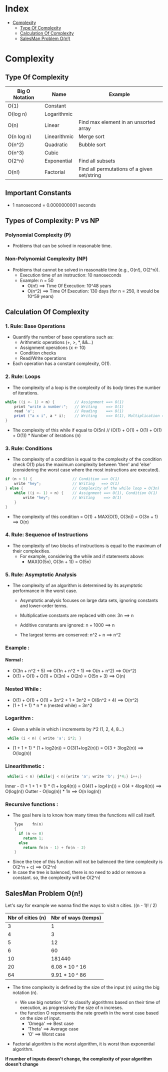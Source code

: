 # Index
- [Complexity](#complexity)
  - [Type Of Complexity](#type-of-complexity)
  - [Calculation Of Complexity](#calculation-of-complexity)
  - [SalesMan Problem O(n!)](#salesman-problem-on)

# Complexity

## Type Of Complexity

| Big O Notation | Name          | Example                                           |
|----------------|---------------|---------------------------------------------------|
| O(1)           | Constant      |                                                   |
| O(log n)       | Logarithmic   |                                                   |
| O(n)           | Linear        | Find max element in an unsorted array             |
| O(n log n)     | Linearithmic  | Merge sort                                        |
| O(n^2)         | Quadratic     | Bubble sort                                       |
| O(n^3)         | Cubic         |                                                   |
| O(2^n)         | Exponential   | Find all subsets                                  |
| O(n!)          | Factorial     | Find all permutations of a given set/string       |

## Important Constants

- 1 nanosecond = 0.0000000001 seconds

## Types of Complexity: P vs NP

### Polynomial Complexity (P)
- Problems that can be solved in reasonable time.

### Non-Polynomial Complexity (NP)
- Problems that cannot be solved in reasonable time (e.g., O(n!), O(2^n)).
  - Execution time of an instruction: 10 nanoseconds
  - Example: n = 50
    - O(n!)  ==> Time Of Execution: 10^48 years
    - O(n^2) ==> Time Of Execution: 130 days (for n = 250, it would be 10^59 years)

## Calculation Of Complexity

### 1. Rule: Base Operations
- Quantify the number of base operations such as:
  - Arithmetic operations (+, >, *, &&...)
  - Assignment operations (x <- 10)
  - Condition checks
  - Read/Write operations
- Each operation has a constant complexity, O(1).

### 2. Rule: Loops
- The complexity of a loop is the complexity of its body times the number of iterations.

```java
while ((i <- 1) < n) {         // Assignment ==> O(1)
    print "write a number:";   // Writing    ==> O(1)
    read 'a';                  // Reading    ==> O(1)
    print ("a x i", a * i);    // Writing    ==> O(1), Multiplication ==> O(1)
}
```
- The complexity of this while if equal to O(5n) // (O(1) + O(1) + O(1) + O(1) + O(1)) * Number of iterations (n)

### 3. Rule: Conditions

- The complexity of a condition is equal to the complexity of the condition check O(1) plus the maximum complexity between 'then' and 'else' (considering the worst case where the most instructions are executed).

```java
if (n < 5) {                  // Condition ==> O(1)
    write "hey";              // Writing   ==> O(1)
} else {                      // Complexity of the while loop = O(3n)
    while ((i <- 1) < n) {    // Assignment ==> O(1), Condition O(1)
        write "hey";          // Writing    ==> O(1)
    }
}
```
- The complexity of this condition = O(1) + MAX(O(1), O(3n)) = O(3n + 1) ==> O(n)

### 4. Rule: Sequence of Instructions

- The complexity of two blocks of instructions is equal to the maximum of their complexities.
  - For example, considering the while and if statements above:
    - MAX(O(5n), O(3n + 1)) = O(5n)

### 5. Rule: Asymptotic Analysis

- The complexity of an algorithm is determined by its asymptotic performance in the worst case.
  - Asymptotic analysis focuses on large data sets, ignoring constants and lower-order terms.

  - Multiplicative constants are replaced with one: 3n ==> n
  - Additive constants are ignored: n + 1000 ==> n
  - The largest terms are conserved: n^2 + n ==> n^2
 
### Example :

#### Normal :
  - O(3n + n^2 + 5) ==> O(1n + n^2 + 1) ==> O(n + n^2) ==> O(n^2)
  - O(1) + O(1) + O(1) + O(3n) + O(2n) = O(5n + 3) ==> O(n)

### Nested While :
  - O(1) + O(1) + O(1) + 3n^2 + 1 + 3n^2 = O(6n^2 + 4) ==> O(n^2)
  - (1 + 1 + 1) * n * n (nested while) = 3n^2

### Logarithm :
  - Given a while in which i increments by i*2 (1, 2, 4, 8...)
 ```c
  while (i < n) { write 'a'; i*2; }
```
  - (1 + 1 + 1) * (1 + log2(n)) = O(3(1+log2(n))) = O(3 + 3log2(n)) ==> O(log(n))

### Linearithmetic :
 ```c
  while(i < n) {while(j < n){write 'a'; write 'b'; j*4;} i++;}
```
  Inner	- (1 + 1 + 1 + 1) * (1 + log4(n)) = O(4(1 + log4(n))) = O(4 + 4log4(n)) ==> O(log(n))
  Outter	- O(log(n)) * 1n ==> O(n log(n))

### Recursive functions :
  - The goal here is to know how many times the functions will call itself.
```c
    Type	fn(n)
    {
      if (n <= 0)
        return 1;
      else
        return fn(n - 1) + fn(n - 2)
    }
```
   - Since the tree of this function will not be balenced the time complexity is
    O(2^n + c) ==> O(2^n)
   - In case the tree is balenced, there is no need to add or remove a constant. so, the complexity will be
    O(2^n)

## SalesMan Problem O(n!)

Let's say for example we wanna find the ways to visit n cities. ((n - 1)! / 2)


| Nbr of cities (n)	|	Nbr of ways (temps) |
--------------------|--------------------|
|  3				|	1 |
|  4				|	3 |
|  5				|	12 |
|  6				|	60 |
|  10				|	181440 |
|  20				|	6.08 * 10 ^ 16 |
|  64				|	9.91 * 10 ^ 86 |

- The time complexity is defined by the size of the input (n) using the big notation (n).

  - We use big notation 'O' to classify algorithms based on their time of execution, as progressively the size of n increses.
  - the function O reprensents the rate growth in the worst case based on the size of input.
    - 'Omega' ==> Best case
    - 'Theta' ==> Average case
    - 'O'	  ==> Worst case

- Factorial algorithm is the worst algorithm, it is worst than exponential algorithm.


**If number of inputs doesn't change, the complexity of your algorithm doesn't change**
